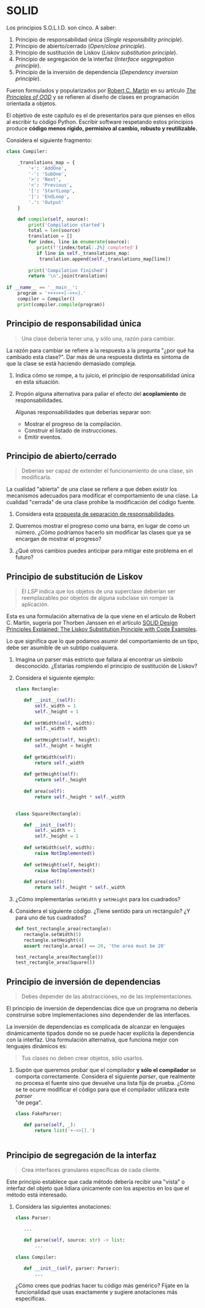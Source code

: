 # SOLID

Los principios S.O.L.I.D. son cinco. A saber:

1. Principio de responsabilidad única (_Single responsibility principle_).
2. Principio de abierto/cerrado (_Open/close principle_).
3. Principio de sustitución de Liskov (_Liskov substitution principle_).
4. Principio de segregación de la interfaz (_Interface seggregation principle_).
5. Principio de la inversión de dependencia (_Dependency inversion principle_).

Fueron formulados y popularizados por
[Robert C. Martin](https://en.wikipedia.org/wiki/Robert_C._Martin)
en su artículo [_The Principles of OOD_](http://butunclebob.com/ArticleS.UncleBob.PrinciplesOfOod)
y se refieren al diseño de clases en programación orientada a objetos.

El objetivo de este capítulo es el de presentarlos para que pienses en ellos 
al escribir tu código Python. Escribir software respetando estos principios 
produce **código menos rígido, permisivo al cambio, robusto y reutilizable.**

Considera el siguiente fragmento:

```python
class Compiler:

    _translations_map = {
        '+': 'AddOne',
        '-': 'SubOne',
        '>': 'Next',
        '<': 'Previous',
        '[': 'StartLoop',
        ']': 'EndLoop',
        '.': 'Output'
    }

    def compile(self, source):
        print('Compilation started')
        total = len(source)
        translation = []
        for index, line in enumerate(source):
           print(f'{index/total:.2%} completed')
           if line in self._translations_map:
            translation.append(self._translations_map[line])
           
        print('Compilation finished')
        return '\n'.join(translation)
    
if __name__ == '__main__':
    program = '+++>++[-<+>].'
    compiler = Compiler()
    print(compiler.compile(program))
```

## Principio de responsabilidad única

> Una clase debería tener una, y sólo una, razón para cambiar.


La razón para cambiar se refiere a la respuesta a la pregunta "¿por qué ha 
cambiado esta clase?". Dar más de una respuesta distinta es síntoma de que la
clase se está haciendo demasiado compleja.

1. Indica cómo se rompe, a tu juicio, el principio de responsabilidad única en 
esta situación.

2. Propón alguna alternativa para paliar el efecto del **acoplamiento** de 
responsabilidades.

    Algunas responsabilidades que deberías separar son:
    
    * Mostrar el progreso de la compilación. 
    * Construir el listado de instrucciones.
    * Emitir eventos.

## Principio de abierto/cerrado

> Deberías ser capaz de extender el funcionamiento de una clase, sin 
modificarla.


La cualidad "abierta" de una clase se refiere a que deben existir los 
mecanismos adecuados para modificar el comportamiento de una clase. La 
cualidad "cerrada" de una clase prohíbe la modificación del código fuente.

1. Considera esta
[propuesta de separación de responsabilidades](../fuentes/b02t02/compiler_01_separado.py). 

2. Queremos mostrar el progreso como una barra, en lugar de como un número. 
¿Cómo podríamos hacerlo sin modificar las clases que ya se encargan de 
mostrar el progreso?

3. ¿Qué otros cambios puedes anticipar para mitigar este problema en el futuro?

## Principio de substitución de Liskov

> El _LSP_ indica que los objetos de una superclase deberían ser reemplazables 
por objetos de alguna subclase sin romper la aplicación.


Esta es una formulación alternativa de la que viene en el artículo de Robert 
C. Martin, sugeria por Thorben Janssen en el artículo
[SOLID Design Principles Explained: The Liskov Substitution Principle with 
Code Examples](https://stackify.com/solid-design-liskov-substitution-principle/#post-16786-_1ynsyjftw1xf).

Lo que significa que lo que podamos asumir del comportamiento de un tipo, debe 
ser asumible de un subtipo cualquiera.

1. Imagina un parser más estricto que fallara al encontrar un símbolo 
desconocido. ¿Estarías rompiendo el principio de sustitución de Liskov?

2. Considera el siguiente ejemplo:

    ```python
    class Rectangle:

       def __init__(self):
           self._width = 1
           self._height = 1
        
       def setWidth(self, width):
           self._width = width
        
       def setHeight(self, height):
           self._height = height
        
       def getWidth(self):
           return self._width
        
       def getHeight(self):
           return self._height
        
       def area(self):
           return self._height * self._width
  
    
    class Square(Rectangle):
 
       def __init__(self):
           self._width = 1
           self._height = 1
        
       def setWidth(self, width):
           raise NotImplemented()
     
       def setHeight(self, height):
           raise NotImplemented()
        
       def area(self):
           return self._height * self._width
    ```

3. ¿Cómo implementarías `setWidth` y `setHeight` para los cuadrados?

4. Considera el siguiente código. ¿Tiene sentido para un rectángulo? ¿Y para 
uno de tus cuadrados?

    ```python
    def test_rectangle_area(rectangle):
       rectangle.setWidth(5)
       rectangle.setHeight(4)
       assert rectangle.area() == 20, 'the area must be 20'
    
    test_rectangle_area(Rectangle())
    test_rectangle_area(Square())
    ```

## Principio de inversión de dependencias

> Debes depender de las abstracciones, no de las implementaciones.


El principio de inversión de dependencias dice que un programa no debería 
construirse sobre implementaciones sino dependender de las interfaces.

La inversión de dependencias es complicada de alcanzar en lenguajes 
dinámicamente tipados donde no se puede hacer explícita la dependencia con la
interfaz. Una formulación alternativa, que funciona mejor con lenguajes 
dinámicos es:

> Tus clases no deben crear objetos, sólo usarlos.

1. Supón que queremos probar que el compilador **y sólo el compilador** se 
comporta correctamente. Considera el siguiente _parser_, que realmente no 
procesa el fuente sino que devuelve una lista fija de prueba. ¿Cómo se te
ocurre modificar el código para que el compilador utilizara este _parser_  
"de pega".

    ```python
    class FakeParser:
 
       def parse(self, _):
           return list('+-<>[].')
        
    ```

## Principio de segregación de la interfaz

> Crea interfaces granulares específicas de cada cliente.


Este principio establece que cada método debería recibir una "vista" o interfaz 
del objeto que lidiara únicamente con los aspectos en los que el método está 
interesado.

1. Considera las siguientes anotaciones:

    ```python
    class Parser:

       ...

       def parse(self, source: str) -> list:
           ...
        
    class Compiler:
 
       def __init__(self, parser: Parser):
           ...
    ```

    ¿Cómo crees que podrías hacer tu código más genérico? Fíjate en la 
    funcionalidad que usas exactamente y sugiere anotaciones más específicas.
